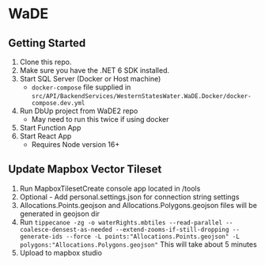 # WaDE

## Getting Started

1. Clone this repo.
2. Make sure you have the .NET 6 SDK installed.
3. Start SQL Server (Docker or Host machine)
   - `docker-compose` file supplied in `src/API/BackendServices/WesternStatesWater.WaDE.Docker/docker-compose.dev.yml`
4. Run DbUp project from WaDE2 repo
   - May need to run this twice if using docker
5. Start Function App
6. Start React App
   - Requires Node version 16+


## Update Mapbox Vector Tileset

1. Run MapboxTilesetCreate console app located in /tools
2. Optional - Add personal.settings.json for connection string settings
3. Allocations.Points.geojson and Allocations.Polygons.geojson files will be generated in geojson dir
4. Run `tippecanoe -zg -o waterRights.mbtiles --read-parallel --coalesce-densest-as-needed --extend-zooms-if-still-dropping --generate-ids --force -L points:"Allocations.Points.geojson" -L polygons:"Allocations.Polygons.geojson"` This will take about 5 minutes
5. Upload to mapbox studio



